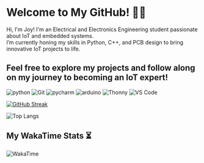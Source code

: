 # Welcome to My GitHub! 👩‍💻  

Hi, I'm Joy! I'm an Electrical and Electronics Engineering student passionate about IoT and embedded systems.  
I’m currently honing my skills in Python, C++, and PCB design to bring innovative IoT projects to life.  

Feel free to explore my projects and follow along on my journey to becoming an IoT expert!
- 
![python](https://img.shields.io/badge/-Python-3776AB?style=square&logo=python&logoColor=white)
![Git](https://img.shields.io/badge/-Git-F05032?style=flat-sguare&logo=git&logoColor=white)
![pycharm](https://img.shields.io/badge/-Pycharm-000000?styles=flat-square&logo=pycharm&logoColor=white)
![arduino](https://img.shields.io/badge/-Arduino-00979D?style=flat-square&logoColor=white)
![Thonny](https://img.shields.io/badge/-Thonny-3776AB?styles=flat-square&logo=white)
![VS Code](https;//img.shields.io/badge/-VS_code-007ACC?style=flat-sguare&logoColor=white)
<!---https://github.com/DenverCoder1/github-readme-streak-stats.git
Joy-reboth-kinyua/Joy-reboth-kinyua is a ✨ special ✨ repository because its `README.md` (this file) appears on your GitHub profile.
You can click the Preview link to take a look at your changes.
--->
[![GitHub Streak](https://streak-stats.demolab.com?user=Joy-reboth-kinyua&theme=dark)](https://git.io/streak-stats)

![Top Langs](https://github-readme-stats.vercel.app/api/top-langs/?username=Joy-reboth-kinyua&hide_progress=true)



## My WakaTime Stats ⏳
![WakaTime](https://github-readme-stats.vercel.app/api/wakatime?username=Joy_Reboth_Kinyua&layout=compact)
